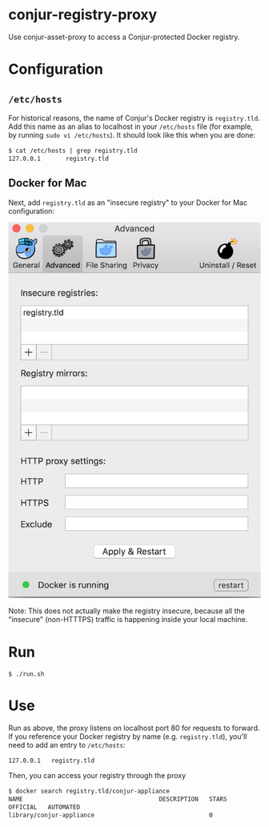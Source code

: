 # conjur-registry-proxy

Use conjur-asset-proxy to access a Conjur-protected Docker registry.

# Configuration

## `/etc/hosts`

For historical reasons, the name of Conjur's Docker registry is `registry.tld`. Add this name as an alias to localhost in your `/etc/hosts` file (for example, by running `sudo vi /etc/hosts`). It should look like this when you are done:

```sh-session
$ cat /etc/hosts | grep registry.tld
127.0.0.1       registry.tld
```

## Docker for Mac

Next, add `registry.tld` as an "insecure registry" to your Docker for Mac configuration:

![Add registry.tld as an insecure registry](./doc/images/docker_mac_config.png)

Note: This does not actually make the registry insecure, because all the "insecure" (non-HTTTPS) traffic is happening inside your local machine.

# Run

```
$ ./run.sh
```

# Use

Run as above, the proxy listens on localhost port 80 for requests to forward. If you reference your Docker registry by name (e.g. `registry.tld`), you'll need to add an entry to `/etc/hosts`:

```
127.0.0.1	registry.tld
```

Then, you can access your registry through the proxy

```
$ docker search registry.tld/conjur-appliance
NAME                                      DESCRIPTION   STARS     OFFICIAL   AUTOMATED
library/conjur-appliance                                0
```
